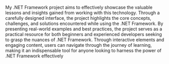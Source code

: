 My .NET Framework project aims to effectively showcase the valuable lessons and insights gained from working with this technology. Through a carefully designed interface, the project highlights the core concepts, challenges, and solutions encountered while using the .NET Framework. By presenting real-world examples and best practices, the project serves as a practical resource for both beginners and experienced developers seeking to grasp the nuances of .NET Framework. Through interactive elements and engaging content, users can navigate through the journey of learning, making it an indispensable tool for anyone looking to harness the power of .NET Framework effectively
